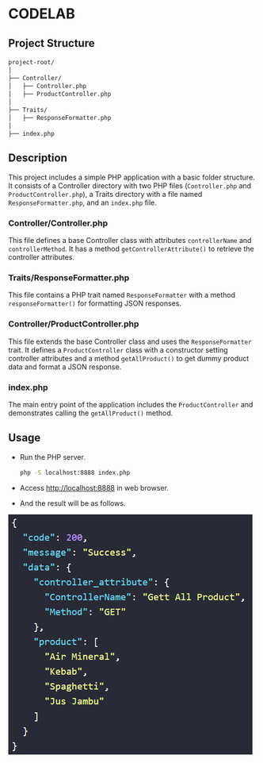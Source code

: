 # CODELAB

## Project Structure

```
project-root/
│
├── Controller/
│   ├── Controller.php
│   ├── ProductController.php
│
├── Traits/
│   ├── ResponseFormatter.php
│
├── index.php
```

## Description

This project includes a simple PHP application with a basic folder structure. It consists of a Controller directory with two PHP files (`Controller.php` and `ProductController.php`), a Traits directory with a file named `ResponseFormatter.php`, and an `index.php` file.

### Controller/Controller.php

This file defines a base Controller class with attributes `controllerName` and `controllerMethod`. It has a method `getControllerAttribute()` to retrieve the controller attributes.

### Traits/ResponseFormatter.php

This file contains a PHP trait named `ResponseFormatter` with a method `responseFormatter()` for formatting JSON responses.

### Controller/ProductController.php

This file extends the base Controller class and uses the `ResponseFormatter` trait. It defines a `ProductController` class with a constructor setting controller attributes and a method `getAllProduct()` to get dummy product data and format a JSON response.

### index.php

The main entry point of the application includes the `ProductController` and demonstrates calling the `getAllProduct()` method.

## Usage
- Run the PHP server.

   ```bash
   php -S localhost:8888 index.php
   ```
- Access [http://localhost:8888](http://localhost:8888) in web browser.

- And the result will be as follows.
<img src="Assets/localhost-8888.png" alt="Hasil">
